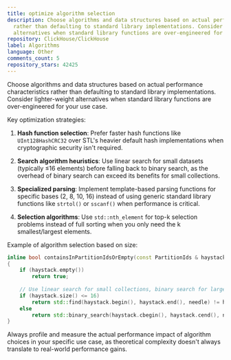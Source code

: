 ```yaml
---
title: optimize algorithm selection
description: Choose algorithms and data structures based on actual performance characteristics
  rather than defaulting to standard library implementations. Consider lighter-weight
  alternatives when standard library functions are over-engineered for your use case.
repository: ClickHouse/ClickHouse
label: Algorithms
language: Other
comments_count: 5
repository_stars: 42425
---
```


Choose algorithms and data structures based on actual performance characteristics rather than defaulting to standard library implementations. Consider lighter-weight alternatives when standard library functions are over-engineered for your use case.

Key optimization strategies:

1. **Hash function selection**: Prefer faster hash functions like `UInt128HashCRC32` over STL's heavier default hash implementations when cryptographic security isn't required.

2. **Search algorithm heuristics**: Use linear search for small datasets (typically ≤16 elements) before falling back to binary search, as the overhead of binary search can exceed its benefits for small collections.

3. **Specialized parsing**: Implement template-based parsing functions for specific bases (2, 8, 10, 16) instead of using generic standard library functions like `strtol()` or `sscanf()` when performance is critical.

4. **Selection algorithms**: Use `std::nth_element` for top-k selection problems instead of full sorting when you only need the k smallest/largest elements.

Example of algorithm selection based on size:
```cpp
inline bool containsInPartitionIdsOrEmpty(const PartitionIds & haystack, const String & needle)
{
    if (haystack.empty())
        return true;
    
    // Use linear search for small collections, binary search for larger ones
    if (haystack.size() <= 16)
        return std::find(haystack.begin(), haystack.end(), needle) != haystack.end();
    else
        return std::binary_search(haystack.cbegin(), haystack.cend(), needle);
}
```

Always profile and measure the actual performance impact of algorithm choices in your specific use case, as theoretical complexity doesn't always translate to real-world performance gains.